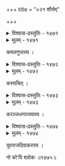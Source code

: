 +++
title = "०२१ शौर्यम्"

+++



<details><summary>विश्वास-प्रस्तुतिः - १४७१</summary>

व्यायामोचितबाहुसाहसवशाद् एको’पि कोपोत्कटं  
वक्षस्य् उत्कटसोढसायकभरो भिन्दन् बहून् विद्विषः ।  
त्वं यस्माद् अयशस् त एव समिति त्रस्तो न शस्त्रक्षतैस्  
तेनैवायशसः परिग्रहम् अमी मुक्तायुधाः कुर्वते ॥१४७१॥
</details>

<details><summary>मूलम् - १४७१</summary>

व्यायामोचितबाहुसाहसवशाद् एको’पि कोपोत्कटं  
वक्षस्य् उत्कटसोढसायकभरो भिन्दन् बहून् विद्विषः ।  
त्वं यस्माद् अयशस् त एव समिति त्रस्तो न शस्त्रक्षतैस्  
तेनैवायशसः परिग्रहम् अमी मुक्तायुधाः कुर्वते ॥१४७१॥
</details>


कमलगुप्तस्य ।  



<details><summary>विश्वास-प्रस्तुतिः - १४७२</summary>

अयं सेनोत्तंसः करकृतकृपाणो रणभुवि   
द्विषद्भूमीपालाः किम् अपसरत प्राणकृपणाः ।  
किम् अभ्यर्थ्यः पृथ्वीधरकुहरवासो’द्य भवतां   
न किं हृद्या विद्याधरनगरनीलोत्पलदृशः ॥१४७२॥
</details>

<details><summary>मूलम् - १४७२</summary>

अयं सेनोत्तंसः करकृतकृपाणो रणभुवि   
द्विषद्भूमीपालाः किम् अपसरत प्राणकृपणाः ।  
किम् अभ्यर्थ्यः पृथ्वीधरकुहरवासो’द्य भवतां   
न किं हृद्या विद्याधरनगरनीलोत्पलदृशः ॥१४७२॥
</details>


कस्यचित् ।  



<details><summary>विश्वास-प्रस्तुतिः - १४७३</summary>

कः शैलान् गिलति क्षमां चलयति क्षाराम्बुधौ धावति  
को वा चुम्बति सूर्यबिम्बम् अनलज्वालां समालिङ्गति ।  
लीलोल्लासितकृत्तमस्तकम् इव व्यालोलजिह्वालतं  
कस् त्वां काञ्चनभृङ्गसङ्गरजयश्रीघोषणाघोषणाः ॥१४७३॥
</details>

<details><summary>मूलम् - १४७३</summary>

कः शैलान् गिलति क्षमां चलयति क्षाराम्बुधौ धावति  
को वा चुम्बति सूर्यबिम्बम् अनलज्वालां समालिङ्गति ।  
लीलोल्लासितकृत्तमस्तकम् इव व्यालोलजिह्वालतं  
कस् त्वां काञ्चनभृङ्गसङ्गरजयश्रीघोषणाघोषणाः ॥१४७३॥
</details>


करञ्जधनञ्जयस्य ।  



<details><summary>विश्वास-प्रस्तुतिः - १४७४</summary>

देव त्वत्तत्प्रतापज्वलनकवलिताः सर्वतो दह्यमानैर्  
अङ्गैर् युक्तं यद् एते हिमगिरिशिखरोत्सङ्गम् ईयुर् नरेन्द्राः ।  
किं तु त्वच्छौर्यलीलाम् अनुहरति पुरः सिंहयूनां निकाये  
तत्राप्य् आतङ्कभाजः क्व ननु विधिहताः स्थैर्यम् आसादयन्ति ॥१४७४॥
</details>

<details><summary>मूलम् - १४७४</summary>

देव त्वत्तत्प्रतापज्वलनकवलिताः सर्वतो दह्यमानैर्  
अङ्गैर् युक्तं यद् एते हिमगिरिशिखरोत्सङ्गम् ईयुर् नरेन्द्राः ।  
किं तु त्वच्छौर्यलीलाम् अनुहरति पुरः सिंहयूनां निकाये  
तत्राप्य् आतङ्कभाजः क्व ननु विधिहताः स्थैर्यम् आसादयन्ति ॥१४७४॥
</details>


युवराजदिवाकरस्य ।  


नो को’पि श्लोकः ॥१४७५॥  

